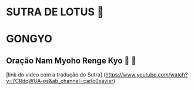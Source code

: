 # SUTRA DE LOTUS :pray: 

# GONGYO

## Oração Nam Myoho Renge Kyo :pray: :prayer_beads:  
[link do video com a tradução do Sutra] (https://www.youtube.com/watch?v=7CRdqWUA-ps&ab_channel=carlo0xavier)
